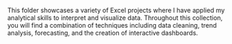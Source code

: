 This folder showcases a variety of Excel projects where I have applied my analytical skills to interpret and visualize data. Throughout this collection, you will find a combination of techniques including data cleaning, trend analysis, forecasting, and the creation of interactive dashboards.

